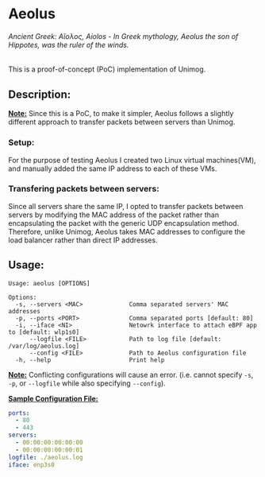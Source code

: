 # Aeolus

<h6>Ancient Greek: Αἴολος, Aiolos - In Greek mythology, Aeolus the son of Hippotes, was the ruler of the winds.</h6>

This is a proof-of-concept (PoC) implementation of Unimog.

## Description:

**<u>Note:</u>** Since this is a PoC, to make it simpler, Aeolus follows a slightly different approach to transfer packets between servers than Unimog.

### Setup:

For the purpose of testing Aeolus I created two Linux virtual machines(VM), and manually added the same IP address to each of these VMs.

### Transfering packets between servers:

Since all servers share the same IP, I opted to transfer packets between servers by modifying the MAC address of the packet rather than encapsulating the packet with the generic UDP encapsulation method. Therefore, unlike Unimog, Aeolus takes MAC addresses to configure the load balancer rather than direct IP addresses.

## Usage:

```
Usage: aeolus [OPTIONS]

Options:
  -s, --servers <MAC>             Comma separated servers' MAC addresses
  -p, --ports <PORT>              Comma separated ports [default: 80]
  -i, --iface <NI>                Netowrk interface to attach eBPF app to [default: wlp1s0]
      --logfile <FILE>            Path to log file [default: /var/log/aeolus.log]
      --config <FILE>             Path to Aeolus configuration file
  -h, --help                      Print help
```

**<u>Note:</u>** Conflicting configurations will cause an error. (i.e. cannot specify `-s`, `-p`, or `--logfile` while also specifying `--config`).

**<u>Sample Configuration File:</u>**

```YAML
ports: 
  - 80
  - 443
servers:
  - 00:00:00:00:00:00
  - 00:00:00:00:00:01
logfile: ./aeolus.log
iface: enp3s0
```
